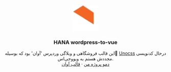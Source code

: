 <div id="top"></div>
<!--
*** Thanks for checking out the README-Template. If you have a suggestion
*** Don't forget to give the project a star!
-->

<br />
<div align="center">
  <a href="https://theme45.mywebzi.ir/">
    <img src="./src/assets/logo.png" alt="Logo" width="80" height="80">
  </a>

  <h3 align="center">HANA wordpress-to-vue</h3>

  <p align="center">
   این قالب فروشگاهی و وبلاگی وردپرس 'آوان' بود که بوسیله 
    <a href="https://uno.antfu.me/">ٔUnocss</a>
    درحال کدنویسی مجددش هستم به ویوو‌جی‌اس.
    <br />
    <a href="https://wordpress-to-vue-3.netlify.app/">دمو پروژه من</a>
    ·
    <a href="https://theme49.mywebzi.ir/">قالب آوان</a>
  </p>
  </p>
  
  <br />

<!-- ![js to vue](./src/assets/images/screen.png) -->

</div>
